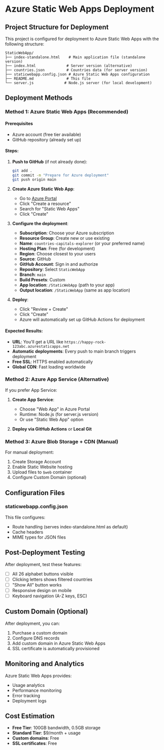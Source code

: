 # Azure Static Web Apps Deployment

## Project Structure for Deployment

This project is configured for deployment to Azure Static Web Apps with the following structure:

```
StaticWebApp/
├── index-standalone.html    # Main application file (standalone version)
├── index.html              # Server version (alternative)
├── countries.json          # Countries data (for server version)
├── staticwebapp.config.json # Azure Static Web Apps configuration
├── README.md               # This file
└── server.js              # Node.js server (for local development)
```

## Deployment Methods

### Method 1: Azure Static Web Apps (Recommended)

#### Prerequisites
- Azure account (free tier available)
- GitHub repository (already set up)

#### Steps:

1. **Push to GitHub** (if not already done):
   ```bash
   git add .
   git commit -m "Prepare for Azure deployment"
   git push origin main
   ```

2. **Create Azure Static Web App**:
   - Go to [Azure Portal](https://portal.azure.com)
   - Click "Create a resource"
   - Search for "Static Web Apps"
   - Click "Create"

3. **Configure the deployment**:
   - **Subscription**: Choose your Azure subscription
   - **Resource Group**: Create new or use existing
   - **Name**: `countries-capitals-explorer` (or your preferred name)
   - **Hosting Plan**: Free (for development)
   - **Region**: Choose closest to your users
   - **Source**: GitHub
   - **GitHub Account**: Sign in and authorize
   - **Repository**: Select `StaticWebApp`
   - **Branch**: `main`
   - **Build Presets**: Custom
   - **App location**: `/StaticWebApp` (path to your app)
   - **Output location**: `/StaticWebApp` (same as app location)

4. **Deploy**:
   - Click "Review + Create"
   - Click "Create"
   - Azure will automatically set up GitHub Actions for deployment

#### Expected Results:
- **URL**: You'll get a URL like `https://happy-rock-123abc.azurestaticapps.net`
- **Automatic deployments**: Every push to main branch triggers deployment
- **Free SSL**: HTTPS enabled automatically
- **Global CDN**: Fast loading worldwide

### Method 2: Azure App Service (Alternative)

If you prefer App Service:

1. **Create App Service**:
   - Choose "Web App" in Azure Portal
   - Runtime: Node.js (for server.js version)
   - Or use "Static Web App" option

2. **Deploy via GitHub Actions** or **Local Git**

### Method 3: Azure Blob Storage + CDN (Manual)

For manual deployment:
1. Create Storage Account
2. Enable Static Website hosting
3. Upload files to `$web` container
4. Configure Custom Domain (optional)

## Configuration Files

### staticwebapp.config.json
This file configures:
- Route handling (serves index-standalone.html as default)
- Cache headers
- MIME types for JSON files

## Post-Deployment Testing

After deployment, test these features:
- [ ] All 26 alphabet buttons visible
- [ ] Clicking letters shows filtered countries
- [ ] "Show All" button works
- [ ] Responsive design on mobile
- [ ] Keyboard navigation (A-Z keys, ESC)

## Custom Domain (Optional)

After deployment, you can:
1. Purchase a custom domain
2. Configure DNS records
3. Add custom domain in Azure Static Web Apps
4. SSL certificate is automatically provisioned

## Monitoring and Analytics

Azure Static Web Apps provides:
- Usage analytics
- Performance monitoring  
- Error tracking
- Deployment logs

## Cost Estimation

- **Free Tier**: 100GB bandwidth, 0.5GB storage
- **Standard Tier**: $9/month + usage
- **Custom domains**: Free
- **SSL certificates**: Free